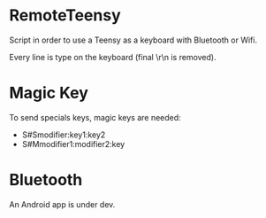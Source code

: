 # RemoteTeensy
Script in order to use a Teensy as a keyboard with Bluetooth or Wifi.

Every line is type on the keyboard (final \r\n is removed).

# Magic Key

To send specials keys, magic keys are needed:
- S#Smodifier:key1:key2
- S#Mmodifier1:modifier2:key

# Bluetooth

An Android app is under dev.


